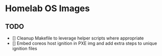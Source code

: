 <!--
SPDX-FileCopyrightText: 2025 NONE

SPDX-License-Identifier: Unlicense
-->

# Homelab OS Images

## TODO

- [] Cleanup Makefile to leverage helper scripts where appropriate
- [] Embed coreos host ignition in PXE img and add extra steps to unique ignition files
